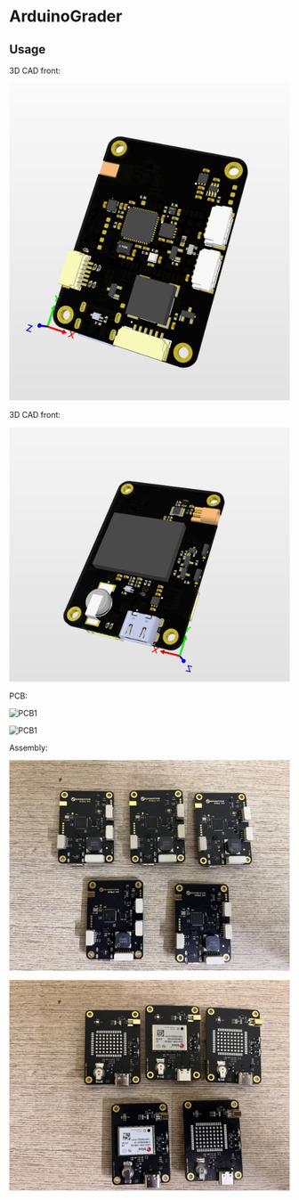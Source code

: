 # ArduinoGrader

## Usage

3D CAD front:

![3D Front](images/Front.png)

3D CAD front:

![3D Back](images/Back.png)

PCB:

![PCB1](images/pcb(3).jpg)

![PCB1](images/pcb(1).jpg)

Assembly:

![PCB1](images/Assembly(2).jpg)

![PCB1](images/Assembly(1).jpg)